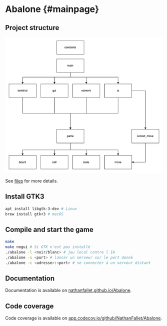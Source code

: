 # Abalone {#mainpage}

## Project structure

![Project structure](structure.png)

See [files](https://nathanfallet.github.io/Abalone/files.html) for more details.

## Install GTK3

```bash
apt install libgtk-3-dev # Linux
brew install gtk+3 # macOS
```

## Compile and start the game

```bash
make
make nogui # Si GTK n'est pas installé
./abalone -l <noir/blanc> # jeu local contre l IA
./abalone -s <port> # lancer un serveur sur le port donné
./abalone -c <adresse>:<port> # se connecter à un serveur distant
```

## Documentation

Documentation is available on [nathanfallet.github.io/Abalone](https://nathanfallet.github.io/Abalone).

## Code coverage

Code coverage is available on [app.codecov.io/github/NathanFallet/Abalone](https://app.codecov.io/github/NathanFallet/Abalone).
